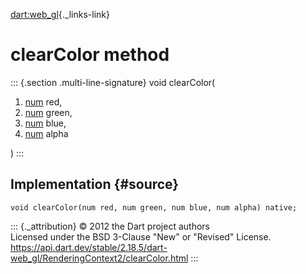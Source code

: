 [dart:web\_gl](../../dart-web_gl/dart-web_gl-library){._links-link}

clearColor method
=================

::: {.section .multi-line-signature}
void clearColor(

1.  [num](../../dart-core/num-class) red,
2.  [num](../../dart-core/num-class) green,
3.  [num](../../dart-core/num-class) blue,
4.  [num](../../dart-core/num-class) alpha

)
:::

Implementation {#source}
--------------

``` {.language-dart data-language="dart"}
void clearColor(num red, num green, num blue, num alpha) native;
```

::: {._attribution}
© 2012 the Dart project authors\
Licensed under the BSD 3-Clause \"New\" or \"Revised\" License.\
<https://api.dart.dev/stable/2.18.5/dart-web_gl/RenderingContext2/clearColor.html>
:::
